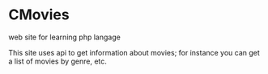 # CMovies
web site for learning php langage

This site uses api to get information about movies; for instance you can get a list of movies by genre, etc.
